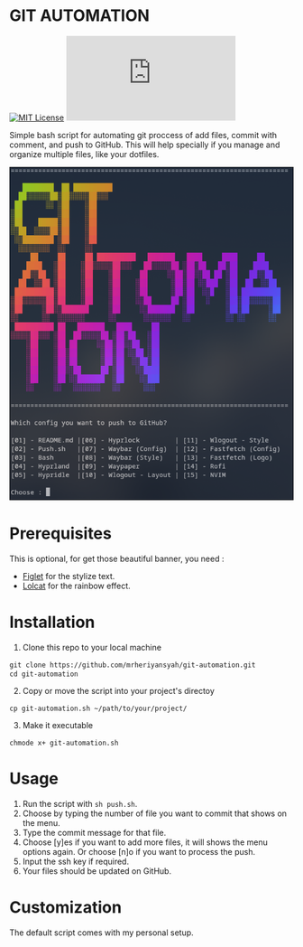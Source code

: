 # GIT AUTOMATION

[![MIT License](https://img.shields.io/badge/License-MIT-green.svg)](https://choosealicense.com/licenses/mit/) ![GitHub file size in bytes](https://img.shields.io/github/size/mrheriyansyah/git-automation/git-automation.sh)

Simple bash script for automating git proccess of add files, commit with comment, and push to GitHub.
This will help specially if you manage and organize multiple files, like your dotfiles.

![Preview](preview.png)

# Prerequisites

This is optional, for get those beautiful banner, you need :

- [Figlet](http://www.figlet.org/) for the stylize text.
- [Lolcat](https://github.com/busyloop/lolcat) for the rainbow effect.

# Installation

1. Clone this repo to your local machine

```
git clone https://github.com/mrheriyansyah/git-automation.git
cd git-automation
```
2. Copy or move the script into your project's directoy

```
cp git-automation.sh ~/path/to/your/project/
```
3. Make it executable
```
chmode x+ git-automation.sh
```

# Usage

1. Run the script with `sh push.sh`.
2. Choose by typing the number of file you want to commit that shows on the menu.
3. Type the commit message for that file.
4. Choose [y]es if you want to add more files, it will shows the menu options again. Or choose [n]o if you want to process the push.
5. Input the ssh key if required.
6. Your files should be updated on GitHub.

# Customization

The default script comes with my personal setup.
